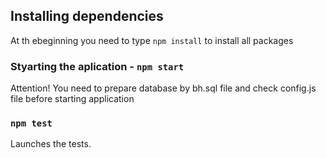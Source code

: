 ## Installing dependencies

At th ebeginning you need to type `npm install` to install all packages

### Styarting the aplication - `npm start`

Attention! You need to prepare database by bh.sql file and check config.js file before starting application

### `npm test`

Launches the tests.
